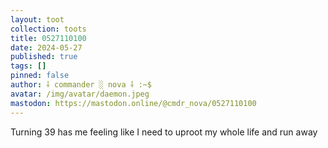 ```yaml
---
layout: toot
collection: toots
title: 0527110100
date: 2024-05-27
published: true
tags: []
pinned: false
author: ⸸ commander ░ nova ⸸ :~$
avatar: /img/avatar/daemon.jpeg
mastodon: https://mastodon.online/@cmdr_nova/0527110100
---
```


Turning 39 has me feeling like I need to uproot my whole life and run away
